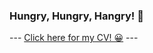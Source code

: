 ### Hungry, Hungry, Hangry! 🥘

--- [Click here for my CV! 😀](https://github.com/hungryshibaInu/hungryshibaInu/files/8378677/CV.Prom.Prompichan.pdf) ---


<!--
**hungryshibaInu/hungryshibaInu** is a ✨ _special_ ✨ repository because its `README.md` (this file) appears on your GitHub profile.

Here are some ideas to get you started:

- 🔭 I’m currently working on ...
- 🌱 I’m currently learning ...
- 👯 I’m looking to collaborate on ...
- 🤔 I’m looking for help with ...
- 💬 Ask me about ...
- 📫 How to reach me: ...
- 😄 Pronouns: ...
- ⚡ Fun fact: ...
-->
